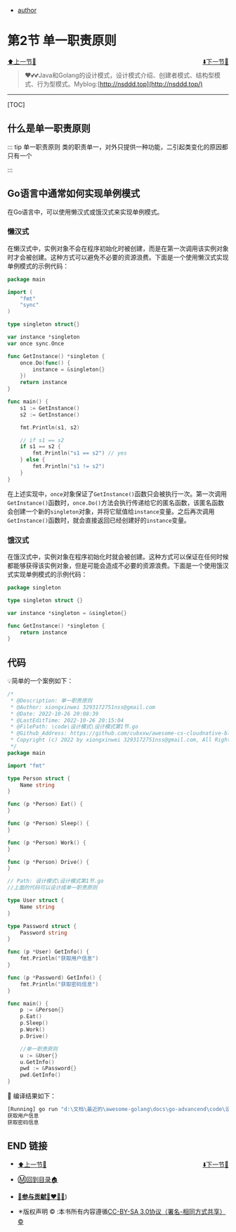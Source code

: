 + [author](https://github.com/cubxxw/awesome-cs-cloudnative-blockchain)

# 第2节 单一职责原则

<div><a href = '1.md' style='float:left'>⬆️上一节🔗</a><a href = '3.md' style='float: right'>⬇️下一节🔗</a></div>
<br>

> ❤️💕💕Java和Golang的设计模式，设计模式介绍、创建者模式、结构型模式、行为型模式。Myblog:[http://nsddd.top](http://nsddd.top/)

---
[TOC]

## 什么是单一职责原则

::: tip 单一职责原则
类的职责单一，对外只提供一种功能，二引起类变化的原因都只有一个

:::



## Go语言中通常如何实现单例模式

在Go语言中，可以使用懒汉式或饿汉式来实现单例模式。



### 懒汉式

在懒汉式中，实例对象不会在程序初始化时被创建，而是在第一次调用该实例对象时才会被创建。这种方式可以避免不必要的资源浪费。下面是一个使用懒汉式实现单例模式的示例代码：

```go
package main

import (
	"fmt"
	"sync"
)

type singleton struct{}

var instance *singleton
var once sync.Once

func GetInstance() *singleton {
	once.Do(func() {
		instance = &singleton{}
	})
	return instance
}

func main() {
	s1 := GetInstance()
	s2 := GetInstance()

	fmt.Println(s1, s2)

	// if s1 == s2
	if s1 == s2 {
		fmt.Println("s1 == s2") // yes
	} else {
		fmt.Println("s1 != s2")
	}
}
```

在上述实现中，`once`对象保证了`GetInstance()`函数只会被执行一次。第一次调用`GetInstance()`函数时，`once.Do()`方法会执行传递给它的匿名函数，该匿名函数会创建一个新的`singleton`对象，并将它赋值给`instance`变量。之后再次调用`GetInstance()`函数时，就会直接返回已经创建好的`instance`变量。



### 饿汉式

在饿汉式中，实例对象在程序初始化时就会被创建。这种方式可以保证在任何时候都能够获得该实例对象，但是可能会造成不必要的资源浪费。下面是一个使用饿汉式实现单例模式的示例代码：

```go
package singleton

type singleton struct {}

var instance *singleton = &singleton{}

func GetInstance() *singleton {
    return instance
}
```







## 代码

💡简单的一个案例如下：

```go
/*
 * @Description: 单一职责原则
 * @Author: xiongxinwei 3293172751nss@gmail.com
 * @Date: 2022-10-26 20:08:39
 * @LastEditTime: 2022-10-26 20:15:04
 * @FilePath: \code\设计模式\设计模式第1节.go
 * @Github_Address: https://github.com/cubxxw/awesome-cs-cloudnative-blockchain
 * Copyright (c) 2022 by xiongxinwei 3293172751nss@gmail.com, All Rights Reserved. @blog: http://nsddd.top
 */
package main

import "fmt"

type Person struct {
	Name string
}

func (p *Person) Eat() {
}

func (p *Person) Sleep() {
}

func (p *Person) Work() {
}

func (p *Person) Drive() {
}

// Path: 设计模式\设计模式第1节.go
//上面的代码可以设计成单一职责原则

type User struct {
	Name string
}

type Password struct {
	Password string
}

func (p *User) GetInfo() {
	fmt.Println("获取用户信息")
}

func (p *Password) GetInfo() {
	fmt.Println("获取密码信息")
}

func main() {
	p := &Person{}
	p.Eat()
	p.Sleep()
	p.Work()
	p.Drive()

	//单一职责原则
	u := &User{}
	u.GetInfo()
	pwd := &Password{}
	pwd.GetInfo()
}
```



🚀 编译结果如下：

```bash
[Running] go run "d:\文档\最近的\awesome-golang\docs\go-advancend\code\设计模式\设计模式第1节.go"
获取用户信息
获取密码信息
```





## END 链接

<ul><li><div><a href = '1.md' style='float:left'>⬆️上一节🔗</a><a href = '3.md' style='float: right'>⬇️下一节🔗</a></div></li></ul>

+ [Ⓜ️回到目录🏠](../README.md)

+ [**🫵参与贡献💞❤️‍🔥💖**](https://nsddd.top/archives/contributors))

+ ✴️版权声明 &copy; :本书所有内容遵循[CC-BY-SA 3.0协议（署名-相同方式共享）&copy;](http://zh.wikipedia.org/wiki/Wikipedia:CC-by-sa-3.0协议文本) 
